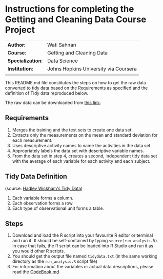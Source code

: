 # Instructions for completing the Getting and Cleaning Data Course Project

|  |  |
|------------- | ----------- |  
| **Author**: | Wati Sahnan |
| **Course**: | Getting and Cleaning Data |
| **Specialization**: | Data Science |
| **Institution**: | Johns Hopkins University via Coursera |
 |  |  

This README.md file constitutes the steps on how to get the raw data converted to tidy data based on the Requirements as specified and the definition of Tidy data reproduced below.

The raw data can be downloaded from [this link](https://d396qusza40orc.cloudfront.net/getdata%2Fprojectfiles%2FUCI%20HAR%20Dataset.zip).

## Requirements

1. Merges the training and the test sets to create one data set.
2. Extracts only the measurements on the mean and standard deviation for each measurement.
3. Uses descriptive activity names to name the activities in the data set
4. Appropriately labels the data set with descriptive variable names.
5. From the data set in step 4, creates a second, independent tidy data set with the average of each variable for each activity and each subject.

## Tidy Data Definition

(source: [Hadley Wickham's Tidy Data](https://www.jstatsoft.org/article/view/v059i10))

1. Each variable forms a column.
2. Each observation forms a row.
3. Each type of observational unit forms a table.

## Steps

1. Download and load the R script into your favourite R editor or terminal and run it. It should be self-contained by typing `source(run_analysis.R)`. In case that fails, the R script can be loaded into R Studio and run it as you would other R scripts.
2. You should get the output file named `tidydata.txt` (in the same working directory as the `run_analysis.R` script file)
3. For information about the variables or actual data descriptions, please read the [CodeBook.md](CodeBook.md)
